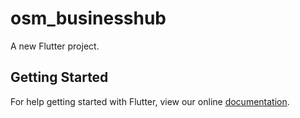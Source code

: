 # osm_businesshub

A new Flutter project.

## Getting Started

For help getting started with Flutter, view our online
[documentation](https://flutter.io/).
